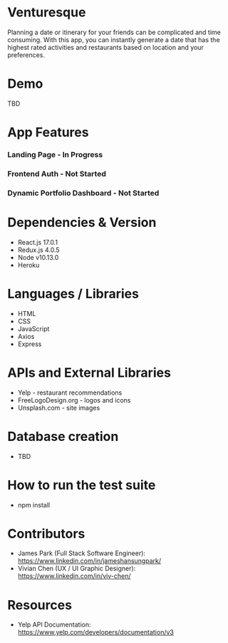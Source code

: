 # Venturesque
Planning a date or itinerary for your friends can be complicated and time consuming. With this app, you can instantly generate a date that has the highest rated activities and restaurants based on location and your preferences.

# Demo
TBD

# App Features
### Landing Page - In Progress
### Frontend Auth - Not Started
### Dynamic Portfolio Dashboard - Not Started

# Dependencies & Version
* React.js 17.0.1
* Redux.js 4.0.5
* Node v10.13.0
* Heroku

# Languages / Libraries
* HTML
* CSS
* JavaScript
* Axios
* Express

# APIs and External Libraries
* Yelp - restaurant recommendations
* FreeLogoDesign.org - logos and icons
* Unsplash.com - site images

# Database creation
- TBD

# How to run the test suite
- npm install

# Contributors
* James Park (Full Stack Software Engineer): https://www.linkedin.com/in/jameshansungpark/
* Vivian Chen (UX / UI Graphic Designer): https://www.linkedin.com/in/viv-chen/

# Resources
* Yelp API Documentation: https://www.yelp.com/developers/documentation/v3
